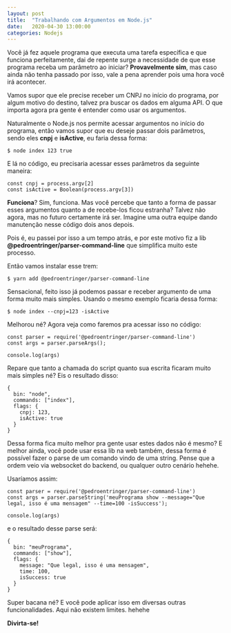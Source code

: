 ```yaml
---
layout: post
title:  "Trabalhando com Argumentos em Node.js"
date:   2020-04-30 13:00:00
categories: Nodejs
---
```


Você já fez aquele programa que executa uma tarefa específica e que funciona perfeitamente, dai de repente surge a necessidade de que esse programa receba um parâmetro ao iniciar? **Provavelmente sim**, mas caso ainda não tenha passado por isso, vale a pena aprender pois uma hora você irá acontecer.

Vamos supor que ele precise receber um CNPJ no início do programa, por algum motivo do destino, talvez pra buscar os dados em alguma API. O que importa agora pra gente é entender como usar os argumentos.

Naturalmente o Node.js nos permite acessar argumentos no início do programa, então vamos supor que eu deseje passar dois parâmetros, sendo eles **cnpj** e **isActive**, eu faria dessa forma:
<pre><code class="language-bash">$ node index 123 true</code></pre>

E lá no código, eu precisaria acessar esses parâmetros da seguinte maneira:
<pre><code class="language-javascript">const cnpj = process.argv[2]
const isActive = Boolean(process.argv[3])
</code></pre>

**Funciona**? Sim, funciona. Mas você percebe que tanto a forma de passar esses argumentos quanto a de recebe-los ficou estranha? Talvez não agora, mas no futuro certamente irá ser. Imagine uma outra equipe dando manutenção nesse código dois anos depois.

Pois é, eu passei por isso a um tempo atrás, e por este motivo fiz a lib **@pedroentringer/parser-command-line** que simplifica muito este processo.

Então vamos instalar esse trem:
<pre><code class="language-bash">$ yarn add @pedroentringer/parser-command-line</code></pre>

Sensacional, feito isso já podemos passar e receber argumento de uma forma muito mais simples.
Usando o mesmo exemplo ficaria dessa forma:
<pre><code class="language-bash">$ node index --cnpj=123 -isActive</code></pre>

Melhorou né? Agora veja como faremos pra acessar isso no código:
<pre><code class="language-javascript">const parser = require('@pedroentringer/parser-command-line')
const args = parser.parseArgs();

console.log(args)
</code></pre>

Repare que tanto a chamada do script quanto sua escrita ficaram muito mais simples né? Eis o resultado disso:
<pre><code class="language-javascript">{
  bin: "node",
  commands: ["index"],
  flags: {
    cnpj: 123,
    isActive: true
  }
}
</code></pre>

Dessa forma fica muito melhor pra gente usar estes dados não é mesmo? E melhor ainda, você pode usar essa lib na web também, dessa forma é possível fazer o parse de um comando vindo de uma string. Pense que a ordem veio via websocket do backend, ou qualquer outro cenário hehehe.

Usaríamos assim:
<pre><code class="language-javascript">const parser = require('@pedroentringer/parser-command-line')
const args = parser.parseString('meuPrograma show --message="Que legal, isso é uma mensagem" --time=100 -isSuccess');

console.log(args)
</code></pre>

e o resultado desse parse será:
<pre><code class="language-javascript">{
  bin: "meuPrograma",
  commands: ["show"],
  flags: {
    message: "Que legal, isso é uma mensagem",
    time: 100,
    isSuccess: true
  }
}
</code></pre>


Super bacana né? E você pode aplicar isso em diversas outras funcionalidades. Aqui não existem limites. hehehe

**Divirta-se!**